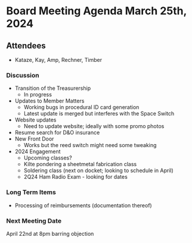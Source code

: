 # Board Meeting Agenda March 25th, 2024

## Attendees
- Kataze, Kay, Amp, Rechner, Timber

### Discussion
- Transition of the Treasurership
  - In progress
- Updates to Member Matters 
  - Working bugs in procedural ID card generation
  - Latest update is merged but interferes with the Space Switch
- Website updates
  - Need to update website; ideally with some promo photos
- Resume search for D&O insurance
- New Front Door
  - Works but the reed switch might need some tweaking
- 2024 Engagement
  - Upcoming classes?
  - Kilte pondering a sheetmetal fabrication class
  - Soldering class (next on docket; looking to schedule in April)
  - 2Q24 Ham Radio Exam - looking for dates


### Long Term Items
- Processing of reimbursements (documentation thereof)


### Next Meeting Date
April 22nd at 8pm barring objection 
